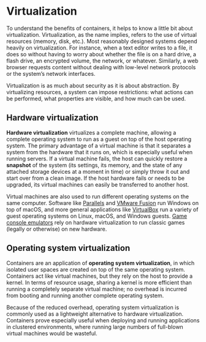 # Virtualization

To understand the benefits of containers, it helps to know a little bit about virtualization. Virtualization, as the name implies, refers to the use of virtual resources (memory, disk, etc.). Most reasonably designed systems depend heavily on virtualization. For instance, when a text editor writes to a file, it does so without having to worry about whether the file is on a hard drive, a flash drive, an encrypted volume, the network, or whatever. Similarly, a web browser requests content without dealing with low-level network protocols or the system’s network interfaces.

Virtualization is as much about security as it is about abstraction. By virtualizing resources, a system can impose restrictions: what actions can be performed, what properties are visible, and how much can be used.

## Hardware virtualization

**Hardware virtualization** virtualizes a complete machine, allowing a complete operating system to run as a guest on top of the host operating system. The primary advantage of a virtual machine is that it separates a system from the hardware that it runs on, which is especially useful when running servers. If a virtual machine fails, the host can quickly restore a **snapshot** of the system (its settings, its memory, and the state of any attached storage devices at a moment in time) or simply throw it out and start over from a clean image. If the host hardware fails or needs to be upgraded, its virtual machines can easily be transferred to another host.

Virtual machines are also used to run different operating systems on the same computer. Software like [Parallels][parallels] and [VMware Fusion][fusion] run Windows on top of macOS, and more general applications like [VirtualBox][virtualbox] run a variety of guest operating systems on Linux, macOS, and Windows guests. [Game console emulators][console-emulators] rely on hardware virtualization to run classic games (legally or otherwise) on new hardware.

## Operating system virtualization

Containers are an application of **operating system virtualization**, in which isolated user spaces are created on top of the same operating system. Containers act like virtual machines, but they rely on the host to provide a kernel. In terms of resource usage, sharing a kernel is more efficient than running a completely separate virtual machine; no overhead is incurred from booting and running another complete operating system.

Because of the reduced overhead, operating system virtualization is commonly used as a lightweight alternative to hardware virtualization. Containers prove especially useful when deploying and running applications in clustered environments, where running large numbers of full-blown virtual machines would be wasteful.

[console-emulators]: https://en.wikipedia.org/wiki/List_of_video_game_emulators
[fusion]: http://www.vmware.com/products/fusion.html
[parallels]: http://www.parallels.com/
[virtualbox]: https://www.virtualbox.org/

